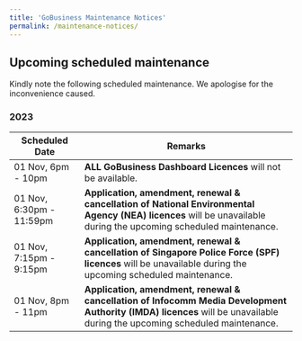 ```yaml
---
title: 'GoBusiness Maintenance Notices'
permalink: /maintenance-notices/
---
```


## Upcoming scheduled maintenance

Kindly note the following scheduled maintenance. We apologise for the inconvenience caused.

### 2023 

| **Scheduled Date** | **Remarks** |  
|  -----------   |------------------| 
| 01 Nov, 6pm - 10pm | **ALL GoBusiness Dashboard Licences** will not be available. |      
| 01 Nov, 6:30pm - 11:59pm | **Application, amendment, renewal & cancellation of National Environmental Agency (NEA) licences** will be unavailable during the upcoming scheduled maintenance. |    
| 01 Nov, 7:15pm - 9:15pm | **Application, amendment, renewal & cancellation of Singapore Police Force (SPF) licences** will be unavailable during the upcoming scheduled maintenance. | 
| 01 Nov, 8pm - 11pm | **Application, amendment, renewal & cancellation of Infocomm Media Development Authority (IMDA) licences** will be unavailable during the upcoming scheduled maintenance. |     
   

<script src="/jquery/jquery.min.js"></script>
<script src="/jquery/resize-tables.js"></script>
